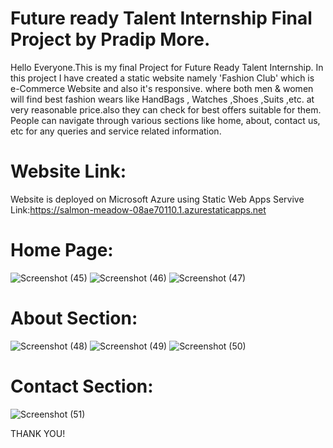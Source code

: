 # Future ready Talent Internship Final Project by Pradip More.

Hello Everyone.This is my final Project for Future Ready Talent Internship.
In this project I have created a static website namely 'Fashion Club' which is e-Commerce Website and also it's responsive. 
where both men & women will find best fashion wears like HandBags , Watches ,Shoes ,Suits ,etc. at very reasonable price.also they can check for best offers suitable for them.
People can navigate through various sections like home, about, contact us, etc for any queries and service related information.

# Website Link:

Website is deployed on Microsoft Azure using Static Web Apps Servive
Link:https://salmon-meadow-08ae70110.1.azurestaticapps.net

# Home Page:


![Screenshot (45)](https://user-images.githubusercontent.com/90758301/173865164-98eefefe-86fe-4e0c-9f9a-48f074bdb8b5.png)
![Screenshot (46)](https://user-images.githubusercontent.com/90758301/173865201-f21f6a74-b9b7-4983-ad7a-a11ad0e07a91.png)
![Screenshot (47)](https://user-images.githubusercontent.com/90758301/173865216-c8622a39-deb3-4608-8a16-5e7f1a2f4c1a.png)

# About Section:

![Screenshot (48)](https://user-images.githubusercontent.com/90758301/173865760-3d85ae74-a8de-4fa3-b5f2-465d7a282066.png)
![Screenshot (49)](https://user-images.githubusercontent.com/90758301/173865783-f9070f8f-93d0-4661-bdfd-be03a157e115.png)
![Screenshot (50)](https://user-images.githubusercontent.com/90758301/173865790-e7e4d47c-3193-47d4-9916-1635def947a0.png)

# Contact Section:

![Screenshot (51)](https://user-images.githubusercontent.com/90758301/173866052-39e08b5c-3304-4241-af49-ba48881c963f.png)

THANK YOU!
